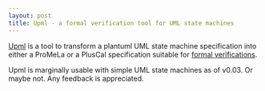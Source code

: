 ```yaml
---
layout: post
title: Upml - a formal verification tool for UML state machines 
---
```


[Upml](https://github.com/melintea/upml) is a tool to transform a plantuml UML state machine specification into either a ProMeLa or a PlusCal specification suitable for [formal verifications](https://en.wikipedia.org/wiki/Formal_verification).

Upml is marginally usable with simple UML state machines as of v0.03. Or maybe not. Any feedback is appreciated.
